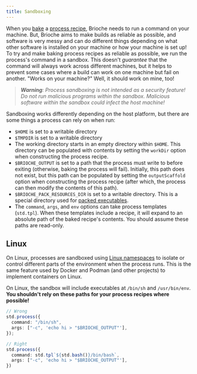 ```yaml
---
title: Sandboxing
---
```


When you [bake](../core-concepts/baking) a [process recipe](../core-concepts/recipes#stdprocess), Brioche needs to run a command on your machine. But, Brioche aims to make builds as reliable as possible, and software is very messy and can do different things depending on what other software is installed on your machine or how your machine is set up! To try and make baking process recipes as reliable as possible, we run the process's command in a sandbox. This doesn't _guarantee_ that the command will always work across different machines, but it helps to prevent some cases where a build can work on one machine but fail on another. "Works on your machine?" Well, it should work on mine, too!

> _**Warning**: Process sandboxing is not intended as a security feature! Do not run malicious programs within the sandbox. Malicious software within the sandbox could infect the host machine!_

Sandboxing works differently depending on the host platform, but there are some things a process can rely on when run:

- `$HOME` is set to a writable directory
- `$TMPDIR` is set to a writable directory
- The working directory starts in an empty directory within `$HOME`. This directory can be populated with contents by setting the `workDir` option when constructing the process recipe.
- `$BRIOCHE_OUTPUT` is set to a path that the process must write to before exiting (otherwise, baking the process will fail). Initially, this path does not exist, but this path can be populated by setting the `outputScaffold` option when constructing the process recipe (after which, the process can then modify the contents of this path).
- `$BRIOCHE_PACK_RESOURCES_DIR` is set to a writable directory. This is a special directory used for [packed executables](./packed-executables).
- The `command`, `args`, and `env` options can take process templates (`std.tpl`). When these templates include a recipe, it will expand to an absolute path of the baked recipe's contents. You should assume these paths are read-only.

## Linux

On Linux, processes are sandboxed using [Linux namespaces](https://man7.org/linux/man-pages/man7/namespaces.7.html) to isolate or control different parts of the environment when the process runs. This is the same feature used by Docker and Podman (and other projects) to implement containers on Linux.

On Linux, the sandbox will include executables at `/bin/sh` and `/usr/bin/env`. **You shouldn't rely on these paths for your process recipes where possible!**

```ts
// Wrong
std.process({
  command: "/bin/sh",
  args: ["-c", 'echo hi > "$BRIOCHE_OUTPUT"'],
});

// Right
std.process({
  command: std.tpl`${std.bash()}/bin/bash`,
  args: ["-c", 'echo hi > "$BRIOCHE_OUTPUT"'],
})
```
